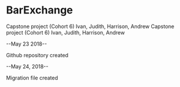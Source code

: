  # BarExchange
 Capstone project (Cohort 6) Ivan, Judith, Harrison, Andrew	 Capstone project (Cohort 6) Ivan, Judith, Harrison, Andrew

--May 23 2018--

Github repository created

--May 24, 2018--

Migration file created